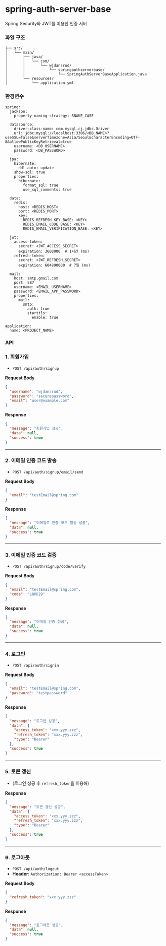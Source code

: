 ﻿# spring-auth-server-base

Spring Security와 JWT를 이용한 인증 서버

### 파일 구조

```
├── src/
│   └── main/
│       ├── java/
│       │   └── com/
│       │       └── wjdansrud/
│       │           └── springauthserverbase/
│       │               └── SpringAuthServerBaseApplication.java
│       └── resources/
│           └── application.yml
```

### 환경변수

```
spring:
  jackson:
    property-naming-strategy: SNAKE_CASE

  datasource:
    driver-class-name: com.mysql.cj.jdbc.Driver
    url: jdbc:mysql://localhost:3306/<DB_NAME>?useSSL=false&serverTimezone=Asia/Seoul&characterEncoding=UTF-8&allowPublicKeyRetrieval=true
    username: <DB_USERNAME>
    password: <DB_PASSWORD>

  jpa:
    hibernate:
      ddl-auto: update
    show-sql: true
    properties:
      hibernate:
        format_sql: true
        use_sql_comments: true

  data:
    redis:
      host: <REDIS_HOST>
      port: <REDIS_PORT>
      key:
        REDIS_REFRESH_KEY_BASE: <KEY>
        REDIS_EMAIL_CODE_BASE: <KEY>
        REDIS_EMAIL_VERIFICATION_BASE: <KEY>

  jwt:
    access-token:
      secret: <JWT_ACCESS_SECRET>
      expiration: 3600000  # 1시간 (ms)
    refresh-token:
      secret: <JWT_REFRESH_SECRET>
      expiration: 604800000  # 7일 (ms)

  mail:
    host: smtp.gmail.com
    port: 587
    username: <EMAIL_USERNAME>
    password: <EMAIL_APP_PASSWORD>
    properties:
      mail:
        smtp:
          auth: true
          starttls:
            enable: true

application:
  name: <PROJECT_NAME>

```

### API
### 1. 회원가입

- `POST /api/auth/signup`

**Request Body**
```json
{
  "username": "wjdansrud",
  "password": "securepassword",
  "email": "user@example.com"
}
```

**Response**
```json
{
  "message": "회원가입 성공",
  "data": null,
  "success": true
}
```

---

### 2. 이메일 인증 코드 발송

- `POST /api/auth/signup/email/send`

**Request Body**
```json
{
  "email": "testEmail@spring.com"
}
```

**Response**
```json
{
  "message": "이메일로 인증 코드 발송 성공",
  "data": null,
  "success": true
}
```

---

### 3. 이메일 인증 코드 검증

- `POST /api/auth/signup/code/verify`

**Request Body**
```json
{
  "email": "testEmail@spring.com",
  "code": "LQ0D29"
}
```

**Response**
```json
{
  "message": "이메일 인증 성공",
  "data": null,
  "success": true
}
```

---

### 4. 로그인

- `POST /api/auth/signin`

**Request Body**
```json
{
  "email": "testEmail@spring.com",
  "password": "testpassword"
}
```

**Response**
```json
{
  "message": "로그인 성공",
  "data": {
    "access_token": "xxx.yyy.zzz",
    "refresh_token": "xxx.yyy.zzz",
    "type": "Bearer"
  },
  "success": true
}
```

---

### 5. 토큰 갱신

- (로그인 성공 후 `refresh_token`을 이용해)

**Response**
```json
{
  "message": "토큰 갱신 성공",
  "data": {
    "access_token": "xxx.yyy.zzz",
    "refresh_token": "xxx.yyy.zzz",
    "type": "Bearer"
  },
  "success": true
}
```

---

### 6. 로그아웃

- `POST /api/auth/logout`  
- **Header:** `Authorization: Bearer <accessToken>`

**Request Body**
```json
{
  "refresh_token": "xxx.yyy.zzz"
}
```

**Response**
```json
{
  "message": "로그아웃 성공",
  "data": null,
  "success": true
}
```
